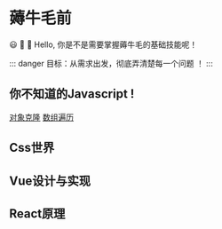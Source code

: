 # 薅牛毛前

:smiley: :tada: :100: Hello, 你是不是需要掌握薅牛毛的基础技能呢！

::: danger
目标：从需求出发，彻底弄清楚每一个问题 ！
:::

## 你不知道的Javascript !

[对象克隆](./js/clone-obj)  [数组遍历](./js/arr-traversal)

## Css世界

## Vue设计与实现

## React原理